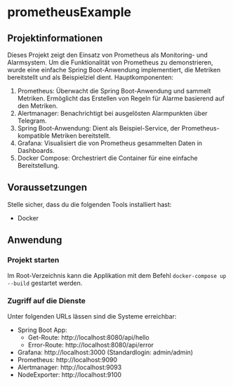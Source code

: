 # prometheusExample

## Projektinformationen
Dieses Projekt zeigt den Einsatz von Prometheus als Monitoring- und Alarmsystem. Um die Funktionalität von Prometheus zu demonstrieren, wurde eine einfache Spring Boot-Anwendung implementiert, die Metriken bereitstellt und als Beispielziel dient.
Hauptkomponenten:

1. Prometheus:
        Überwacht die Spring Boot-Anwendung und sammelt Metriken.
        Ermöglicht das Erstellen von Regeln für Alarme basierend auf den Metriken.
2. Alertmanager:
        Benachrichtigt bei ausgelösten Alarmpunkten über Telegram.
3. Spring Boot-Anwendung:
        Dient als Beispiel-Service, der Prometheus-kompatible Metriken bereitstellt.
4. Grafana:
        Visualisiert die von Prometheus gesammelten Daten in Dashboards.
5. Docker Compose:
        Orchestriert die Container für eine einfache Bereitstellung.

## Voraussetzungen
Stelle sicher, dass du die folgenden Tools installiert hast:

- Docker

## Anwendung

### Projekt starten
Im Root-Verzeichnis kann die Applikation mit dem Befehl `docker-compose up --build` gestartet werden.

### Zugriff auf die Dienste
Unter folgenden URLs lässen sind die Systeme erreichbar:

  -  Spring Boot App: 
        - Get-Route: http://localhost:8080/api/hello
        - Error-Route: http://localhost:8080/api/error
  -  Grafana: http://localhost:3000 (Standardlogin: admin/admin)
  -  Prometheus: http://localhost:9090
  -  Alertmanager: http://localhost:9093
  -  NodeExporter: http://localhost:9100
